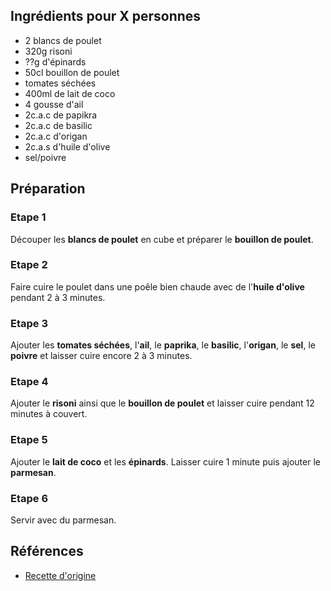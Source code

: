 ## Ingrédients pour X personnes

- 2 blancs de poulet
- 320g risoni
- ??g d'épinards
- 50cl bouillon de poulet
- tomates séchées
- 400ml de lait de coco
- 4 gousse d'ail
- 2c.a.c de papikra
- 2c.a.c de basilic
- 2c.a.c d'origan
- 2c.a.s d'huile d'olive
- sel/poivre

## Préparation

### Etape 1

Découper les **blancs de poulet** en cube et préparer le **bouillon de poulet**.

### Etape 2

Faire cuire le poulet dans une poêle bien chaude avec de l'**huile d'olive** pendant 2 à 3 minutes.

### Etape 3

Ajouter les **tomates séchées**, l'**ail**, le **paprika**, le **basilic**, l'**origan**, le **sel**, le **poivre** et laisser cuire encore 2 à 3 minutes.

### Etape 4

Ajouter le **risoni** ainsi que le **bouillon de poulet** et laisser cuire pendant 12 minutes à couvert.

### Etape 5

Ajouter le **lait de coco** et les **épinards**. Laisser cuire 1 minute puis ajouter le **parmesan**.

### Etape 6

Servir avec du parmesan.

## Références

- [Recette d'origine](https://www.instagram.com/p/C2fSyEiJNpG/)
